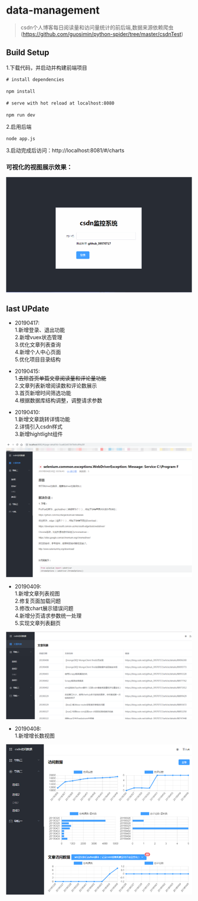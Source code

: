 # data-management

> csdn个人博客每日阅读量和访问量统计的前后端,数据来源依赖爬虫(https://github.com/guosimin/python-spider/tree/master/csdnTest)

## Build Setup

1.下载代码，并启动并构建前端项目     
```
# install dependencies

npm install

# serve with hot reload at localhost:8080

npm run dev
```
2.启用后端   

```
node app.js
```
3.启动完成后访问：http://localhost:8081/#/charts   

### 可视化的视图展示效果：   
![](./src/assets/img/readmeImg/GIF.gif)


## last UPdate   
* 20190417:       
1.新增登录、退出功能       
2.新增vuex状态管理      
3.优化文章列表查询     
4.新增个人中心页面     
5.优化项目目录结构           

  
* 20190415:         
1.~~去除首页单篇文章阅读量和评论量功能~~          
2.文章列表新增阅读数和评论数展示      
3.首页新增时间筛选功能      
4.根据数据库结构调整，调整请求参数       


* 20190410:     
1.新增文章跳转详情功能     
2.详情引入csdn样式     
3.新增hightlight组件          
    
![](./src/assets/img/readmeImg/20190410.png)

* 20190409:     
1.新增文章列表视图     
2.修复页面加载问题     
3.修改chart展示错误问题     
4.新增分页请求参数统一处理     
5.实现文章列表翻页  
    
![](./src/assets/img/readmeImg/20190409.png)


* 20190408:     
1.新增增长数视图     
    
![](./src/assets/img/readmeImg/20190408.png)

